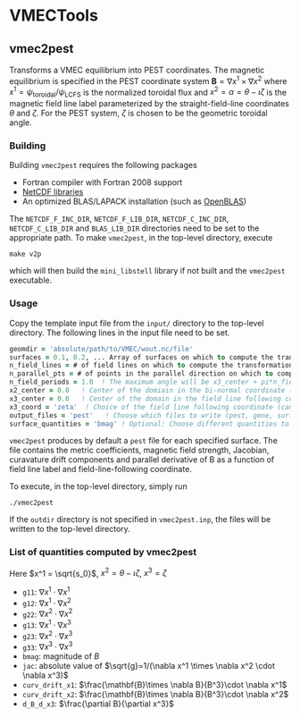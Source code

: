 # VMECTools

## vmec2pest
Transforms a VMEC equilibrium into PEST coordinates.  The magnetic equilibrium is specified in the PEST coordinate system $\mathbf{B} = \nabla x^1 \times \nabla x^2$ where $x^1 = \psi_\text{toroidal}/\psi_\text{LCFS}$ is the normalized toroidal flux and $x^2 = \alpha = \theta -\iota \zeta$ is the magnetic field line label parameterized by the straight-field-line coordinates $\theta$ and $\zeta$.  For the PEST system, $\zeta$ is chosen to be the geometric toroidal angle. 


### Building
Building `vmec2pest` requires the following packages
  - Fortran compiler with Fortran 2008 support
  - [NetCDF libraries](https://www.unidata.ucar.edu/software/netcdf/)
  - An optimized BLAS/LAPACK installation (such as [OpenBLAS](https://github.com/xianyi/OpenBLAS))

The `NETCDF_F_INC_DIR`, `NETCDF_F_LIB_DIR`, `NETCDF_C_INC_DIR`, `NETCDF_C_LIB_DIR` and `BLAS_LIB_DIR` directories need to be set to the appropriate path.  To make `vmec2pest`, in the top-level directory, execute
```
make v2p
```
which will then build the `mini_libstell` library if not built and the `vmec2pest` executable. 

### Usage
Copy the template input file from the `input/` directory to the top-level directory.  The following lines in the input file need to be set.

```fortran
geomdir = 'absolute/path/to/VMEC/wout.nc/file'
surfaces = 0.1, 0.2, ... Array of surfaces on which to compute the transformation
n_field_lines = # of field lines on which to compute the transformation
n_parallel_pts = # of points in the parallel direction on which to compute the transformation
n_field_periods = 1.0  ! The maximum angle will be x3_center + pi*n_field_periods/nfp, where nfp is the number of field periods of the device
x2_center = 0.0   ! Center of the domiain in the bi-normal coordinate (alpha)
x3_center = 0.0   ! Center of the domain in the field line following coordinate
x3_coord = 'zeta'  ! Choice of the field line following coordinate (can be 'theta' or 'zeta')
output_files = 'pest'   ! Choose which files to write (pest, gene, surf), default: pest
surface_quantities = 'bmag' ! Optional: Choose different quantities to write as a function of cylindrical R, Z and phi 
```

`vmec2pest` produces by default a `pest` file for each specified surface.  The file contains the metric coefficients, magnetic field strength, Jacobian, curavature drift components and parallel derivative of B as a function of field line label and field-line-following coordinate.

To execute, in the top-level directory, simply run
```
./vmec2pest
```
If the `outdir` directory is not specified in `vmec2pest.inp`, the files will be written to the top-level directory. 

### List of quantities computed by vmec2pest
Here $x^1 = \sqrt{s_0}$, $x^2 = \theta - \iota \zeta$, $x^3 = \zeta$
- `g11`: $\nabla x^1 \cdot \nabla x^1$
- `g12`: $\nabla x^1 \cdot \nabla x^2$
- `g22`: $\nabla x^2 \cdot \nabla x^2$
- `g13`: $\nabla x^1 \cdot \nabla x^3$
- `g23`: $\nabla x^2 \cdot \nabla x^3$
- `g33`: $\nabla x^3 \cdot \nabla x^3$
- `bmag`: magnitude of $B$
- `jac`: absolute value of $\sqrt{g}=1/(\nabla x^1 \times \nabla x^2 \cdot \nabla x^3)$
- `curv_drift_x1`: $\frac{\mathbf{B}\times \nabla B}{B^3}\cdot \nabla x^1$
- `curv_drift_x2`: $\frac{\mathbf{B}\times \nabla B}{B^3}\cdot \nabla x^2$
- `d_B_d_x3`: $\frac{\partial B}{\partial x^3}$
